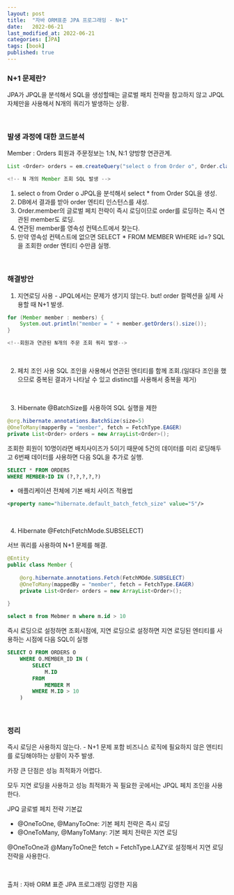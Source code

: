 ```yaml
---
layout: post
title:  "자바 ORM표준 JPA 프로그래밍 - N+1"
date:   2022-06-21
last_modified_at: 2022-06-21
categories: [JPA]
tags: [book]
published: true
---
```


### N+1 문제란?

JPA가 JPQL을 분석해서 SQL을 생성할때는 글로벌 패치 전략을 참고하지 않고 JPQL 자체만을 사용해서 N개의 쿼리가 발생하는 상황.

<br/> 

### 발생 과정에 대한 코드분석

Member : Orders 회원과 주문정보는 1:N, N:1 양방향 연관관계.

```java
List <Order> orders = em.createQuery("select o from Order o", Order.class).getResultList();

<!-- N 개의 Member 조회 SQL 발생 -->
```

1. select o from Order o JPQL을 분석해서 select * from Order SQL을 생성.
2. DB에서 결과를 받아 order 엔티티 인스턴스를 새성.
3. Order.member의 글로벌 페치 전략이 즉시 로딩이므로 order를 로딩하는 즉시 연관된 member도 로딩.
4. 연관된 member를 영속성 컨텍스트에서 찾는다.
5. 만약 영속성 컨텍스트에 없으면 SELECT * FROM MEMBER WHERE id=? SQL을 조회한 order 엔티티 수만큼 실행.

<br/> 

### 해결방안

1. 지연로딩 사용 - JPQL에서는 문제가 생기지 않는다. but! order 컬렉션을 실제 사용할 때 N+1 발생.

```java
for (Member member : members) {
	System.out.println("member = " + member.getOrders().size());   
}

<!--회원과 연관된 N개의 주문 조회 쿼리 발생-->
```

<br/> 

2. 페치 조인 사용
SQL 조인을 사용해서 연관된 엔티티를 함께 조회.(일대다 조인을 했으므로 중복된 결과가 나타날 수 있고 distinct를 사용해서 중복을 제거)

<br/> 

3. Hibernate @BatchSize를 사용하여 SQL 실행을 제한

```java
@org.hibernate.annotations.BatchSize(size=5)
@OneToMany(mapperBy = "member", fetch = FetchType.EAGER)
private List<Order> orders = new ArrayList<Order>();
```

조회한 회원이 10명이라면 배치사이즈가 5이기 때문에 5건의 데이터를 미리 로딩해두고 6번째 데이터를 사용하면 다음 SQL을 추가로 실행.

```sql
SELECT * FROM ORDERS
WHERE MEMBER+ID IN (?,?,?,?,?)
```

* 애플리케이션 전체에 기본 배치 사이즈 적용법

```xml
<property name="hibernate.default_batch_fetch_size" value="5"/>
```

<br/> 

4. Hibernate @Fetch(FetchMode.SUBSELECT)

서브 쿼리를 사용하여 N+1 문제를 해결.

```java
@Entity
public class Member {
    
	@org.hibernate.annotations.Fetch(FetchMOde.SUBSELECT)
	@OneToMany(mappedBy = "member", fetch = FetchType.EAGER)
	private List<Order> orders = new ArrayList<Order>();
    
}
```

```sql
select m from Mebmer m where m.id > 10
```

즉시 로딩으로 설정하면 조회시점에, 지연 로딩으로 설정하면 지연 로딩된 엔티티를 사용하는 시점에 다음 SQL이 실행

```sql
SELECT O FROM ORDERS O
	WHERE O.MEMBER_ID IN (
		SELECT
	    	M.ID
	    FROM
	    	MEMBER M 
	    WHERE M.ID > 10
	)
```

<br/> 

### 정리

즉시 로딩은 사용하지 않는다. - N+1 문제 포함 비즈니스 로직에 필요하지 않은 엔티티를 로딩해야하는 상황이 자주 발생.

카장 큰 단점은 성능 최적화가 어렵다.

모두 지연 로딩을 사용하고 성능 최적화가 꼭 필요한 곳에서는 JPQL 페치 조인을 사용한다.

JPQ 글로벌 페치 전략 기본값

- @OneToOne, @ManyToOne: 기본 페치 전략은 즉시 로딩
- @OneToMany, @ManyToMany: 기본 페치 전략은 지연 로딩

@OneToOne과 @ManyToOne은 fetch = FetchType.LAZY로 설정해서 지연 로딩 전략을 사용한다.

<br/>

출처 : 자바 ORM 표준 JPA 프로그래밍 김영한 지음

<br/>